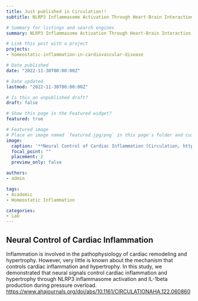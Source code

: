```yaml
---
title: Just published in Circulation!!
subtitle: NLRP3 Inflammasome Activation Through Heart-Brain Interaction Initiates Cardiac Inflammation and Hypertrophy During Pressure Overload

# Summary for listings and search engines
summary: NLRP3 Inflammasome Activation Through Heart-Brain Interaction Initiates Cardiac Inflammation and Hypertrophy During Pressure Overload

# Link this post with a project
projects: 
- homeostatic-inflammation-in-cardiovascular-disease

# Date published
date: "2022-11-30T00:00:00Z"

# Date updated
lastmod: "2022-11-30T00:00:00Z"

# Is this an unpublished draft?
draft: false

# Show this page in the Featured widget?
featured: true

# Featured image
# Place an image named `featured.jpg/png` in this page's folder and customize its options here.
image:
  caption: '**Neural Control of Cardiac Inflammation (Circulation, https://www.ahajournals.org/doi/abs/10.1161/CIRCULATIONAHA.122.060860)**'
  focal_point: ""
  placement: 2
  preview_only: false

authors:
- admin

tags:
- Academic
- Homeostatic Inflammation

categories:
- Lab
---
```


## **Neural Control of Cardiac Inflammation**

Inflammation is involved in the pathophysiology of cardiac remodeling and hypertrophy. However, very little is known about the mechanism that controls cardiac inflammation and hypertrophy.
In this study, we demonstrated that neural signals control cardiac inflammation and hypertrophy through NLRP3 inflammasome activation and IL-1beta production during pressure overload.
https://www.ahajournals.org/doi/abs/10.1161/CIRCULATIONAHA.122.060860


